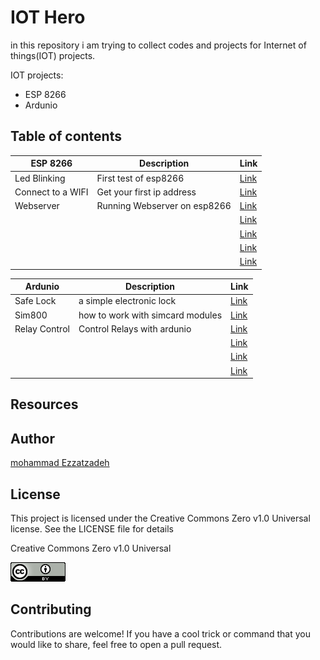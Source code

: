 # IOT Hero
in this repository i am trying to collect codes and projects for Internet of things(IOT) projects.


IOT projects:
<ul>
<li>ESP 8266</li> 
<li>Ardunio</li> 
</ul>


## Table of contents



|ESP 8266|Description|Link|
|---|---|---|
|Led Blinking|First test of esp8266 |<a href="/codes/esp8266/test1/">Link</a>|
|Connect to a WIFI|Get your first ip address|<a href="/codes/esp8266/Wifi_1/">Link</a>|
|Webserver| Running Webserver on esp8266|<a href="/codes/esp8266/Webserver">Link</a>|
|    |   |<a href="/codes/esp8266/">Link</a>|
|    |   |<a href="/codes/esp8266/">Link</a>|
|    |   |<a href="/codes/esp8266/">Link</a>|
|    |   |<a href="/codes/esp8266/">Link</a>|






|Ardunio|Description|Link|
|---|---|---|
|Safe Lock|a simple electronic lock|<a href="/codes/ardunio/Lock_door/">Link</a>|
|Sim800 |how to work with simcard modules|<a href="/codes/ardunio/sim800/">Link</a>|
|Relay Control|Control Relays with ardunio|<a href="/codes/ardunio/RelayControl/">Link</a>|
|    |   |<a href="/codes/ardunio/">Link</a> |
|    |   |<a href="/codes/ardunio/">Link</a> |
|    |   |<a href="/codes/ardunio/">Link</a> |



## Resources




## Author
[mohammad Ezzatzadeh](https://github.com/pakoti)

## License
This project is licensed under the Creative Commons Zero v1.0 Universal license. See the LICENSE file for details

Creative Commons Zero v1.0 Universal

<img src="/88x31.png" alt="Creative Commons Zero v1.0 Universal">




## Contributing

Contributions are welcome! If you have a cool trick or command that you would like to share, feel free to open a pull request.